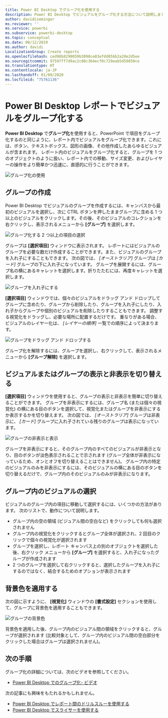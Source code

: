 ```yaml
---
title: Power BI Desktop でグループ化を使用する
description: Power BI Desktop でビジュアルをグループ化する方法について説明します
author: davidiseminger
ms.reviewer: ''
ms.service: powerbi
ms.subservice: powerbi-desktop
ms.topic: conceptual
ms.date: 08/12/2019
ms.author: davidi
LocalizationGroup: Create reports
ms.openlocfilehash: ced98b8290059b3098ce83efdd05bb2a20e2d5ee
ms.sourcegitcommit: 97597ff7d9ac2c08c364ecf0c729eab5d59850ce
ms.translationtype: HT
ms.contentlocale: ja-JP
ms.lasthandoff: 01/09/2020
ms.locfileid: "75761136"
---
```

# <a name="group-visuals-in-power-bi-desktop-reports"></a>Power BI Desktop レポートでビジュアルをグループ化する
**Power BI Desktop** で**グループ化**を使用すると、PowerPoint で項目をグループ化するのと同じように、レポート内でビジュアルをグループ化できます。これには、ボタン、テキストボックス、図形の画像、その他作成したあらゆるビジュアルが含まれます。 レポート内のビジュアルをグループ化すると、グループを 1 つのオブジェクトのように扱い、レポート内での移動、サイズ変更、およびレイヤーの操作をより簡単かつ迅速に、直感的に行うことができます。

![グループ化の使用](media/desktop-grouping-visuals/grouping-visuals-01.png)


## <a name="creating-groups"></a>グループの作成

Power BI Desktop でビジュアルのグループを作成するには、キャンバスから最初のビジュアルを選択し、次に CTRL ボタンを押したままグループに含める 1 つ以上のビジュアルをクリックします。その後、そのビジュアルのコレクションを右クリックし、表示されるメニューから **[グループ]** を選択します。

![グループ化する 2 つ以上の項目の選択](media/desktop-grouping-visuals/grouping-visuals-02.png)

グループは **[選択項目]** ウィンドウに表示されます。 レポートにはビジュアルのグループを必要な数だけ作成することができます。また、ビジュアルのグループを入れ子にすることもできます。 次の図では、 *[オーストラリア]* グループは *[カード]* グループの下に入れ子になっています。 グループを展開するには、グループ名の横にあるキャレットを選択します。折りたたむには、再度キャレットを選択します。 

![グループを入れ子にする](media/desktop-grouping-visuals/grouping-visuals-03.png)

**[選択項目]** ウィンドウでは、個々のビジュアルをドラッグ アンド ドロップしてグループに含めたり、グループから削除したり、グループを入れ子にしたり、入れ子からグループや個別のビジュアルを削除したりすることもできます。 調整する視覚化をドラッグし、必要な場所に配置するだけです。 重なりがある場合、ビジュアルのレイヤー化は、 *[レイヤーの順序]* 一覧での順序によって決まります。

![グループをドラッグ アンド ドロップする](media/desktop-grouping-visuals/grouping-visuals-04.png)

グループ化を解除するには、グループを選択し、右クリックして、表示されるメニューから **[グループ解除]** を選択します。

## <a name="hide-and-show-visuals-or-groups"></a>ビジュアルまたはグループの表示と非表示を切り替える

**[選択項目]** ウィンドウを使用すると、グループの表示と非表示を簡単に切り替えることができます。 グループを非表示にするには、グループ名 (または個々の視覚化) の横にある目のボタンを選択して、視覚化またはグループを非表示にするか表示するかを切り替えます。 次の図では、 *[オーストラリア]* グループは非表示に、 *[カード]* グループに入れ子されている残りのグループは表示になっています。


![グループの非表示と表示](media/desktop-grouping-visuals/grouping-visuals-05.png)

グループを非表示にすると、そのグループ内のすべてのビジュアルが非表示となり、目のボタンが淡色表示されることで示されます (グループ全体が非表示になっているため、オンとオフを切り替えることはできません)。 グループ内の特定のビジュアルのみを非表示にするには、そのビジュアルの横にある目のボタンを切り替えるだけで、グループ内のそのビジュアルのみが非表示になります。

## <a name="selecting-visuals-within-a-group"></a>グループ内のビジュアルの選択

ビジュアルのグループ内の項目に移動して選択するには、いくつかの方法があります。 次のリストで、動作について説明します。

* グループ内の空の領域 (ビジュアル間の空白など) をクリックしても何も選択されません
* グループ内の視覚化をクリックするとグループ全体が選択され、2 回目のクリックで個々の視覚化が選択されます
* グループを選択し、レポート キャンバス上の別のオブジェクトを選択した後、右クリック メニューから **[グループ]** を選択すると、入れ子になったグループが作成されます
* 2 つのグループを選択して右クリックすると、選択したグループを入れ子にするのではなく、結合するためのオプションが表示されます

## <a name="apply-background-color"></a>背景色を適用する

次の図に示すように、 **[視覚化]** ウィンドウの **[書式設定]** セクションを使用して、グループに背景色を適用することもできます。 

![グループの背景色](media/desktop-grouping-visuals/grouping-visuals-06.png)

背景色を適用した後、グループ内のビジュアル間の領域をクリックすると、グループが選択されます (比較対象として、グループ内のビジュアル間の空白部分をクリックした場合はグループは選択されません)。 


## <a name="next-steps"></a>次の手順
グループ化の詳細については、次のビデオを参照してください。

* [Power BI Desktop でのグループ化- ビデオ](https://youtu.be/sf4n7VXoQHY?t=10)

次の記事にも興味をもたれるかもしれません。

* [Power BI Desktop でレポート間のドリルスルーを使用する](desktop-cross-report-drill-through.md)
* [Power BI Desktop でスライサーを使用する](visuals/power-bi-visualization-slicers.md)

